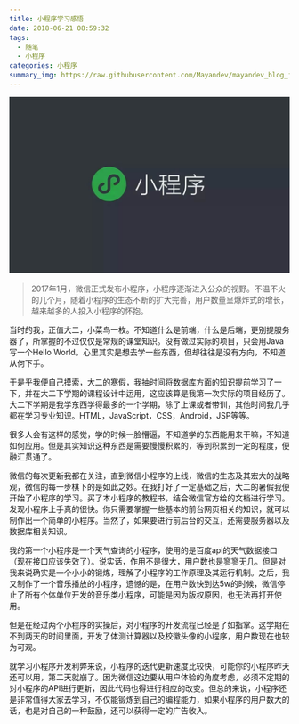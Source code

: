 ```yaml
---
title: 小程序学习感悟
date: 2018-06-21 08:59:32
tags:
  - 随笔
  - 小程序
categories: 小程序
summary_img: https://raw.githubusercontent.com/Mayandev/mayandev_blog_image/master/blog/mp-learning-0.jpeg
---
```



![](https://raw.githubusercontent.com/Mayandev/mayandev_blog_image/master/blog/mp-learning-0.jpeg)

> 2017年1月，微信正式发布小程序，小程序逐渐进入公众的视野。不温不火的几个月，随着小程序的生态不断的扩大完善，用户数量呈爆炸式的增长，越来越多的人投入小程序的怀抱。
 

当时的我，正值大二，小菜鸟一枚。不知道什么是前端，什么是后端，更别提服务器了，所掌握的不过仅仅是常规的课堂知识。没有做过实际的项目，只会用Java写一个Hello World。心里其实是想去学一些东西，但却往往是没有方向，不知道从何下手。

于是乎我便自己摸索，大二的寒假，我抽时间将数据库方面的知识提前学习了一下，并在大二下学期的课程设计中运用，这应该算是我第一次实际的项目经历了。大二下学期是我学东西学得最多的一个学期，除了上课或者带训，其他时间我几乎都在学习专业知识。HTML，JavaScript，CSS，Android，JSP等等。

很多人会有这样的感觉，学的时候一脸懵逼，不知道学的东西能用来干嘛，不知道如何应用。但是其实知识这种东西是需要慢慢积累的，等到积累到一定的程度，便融汇贯通了。

微信的每次更新我都在关注，直到微信小程序的上线，微信的生态及其宏大的战略观，微信的每一步棋下的是如此之妙。在我打好了一定基础之后，大二的暑假我便开始了小程序的学习。买了本小程序的教程书，结合微信官方给的文档进行学习。发现小程序上手真的很快。你只需要掌握一些基本的前台网页相关的知识，就可以制作出一个简单的小程序。当然了，如果要进行前后台的交互，还需要服务器以及数据库相关知识。

我的第一个小程序是一个天气查询的小程序，使用的是百度api的天气数据接口（现在接口应该失效了）。说实话，作用不是很大，用户数也是寥寥无几。但是对我来说确实是一个小小的锻炼，理解了小程序的工作原理及其运行机制。之后，我又制作了一个音乐播放的小程序，遗憾的是，在用户数快到达5w的时候，微信停止了所有个体单位开发的音乐类小程序，可能是因为版权原因，也无法再打开使用。

但是在经过两个小程序的实操后，对小程序的开发流程已经是了如指掌。这学期在不到两天的时间里面，开发了体测计算器以及校徽头像的小程序，用户数现在也较为可观。

就学习小程序开发利弊来说，小程序的迭代更新速度比较快，可能你的小程序昨天还可以用，第二天就崩了。因为微信这边要从用户体验的角度考虑，必须不定期的对小程序的API进行更新，因此代码也得进行相应的改变。但总的来说，小程序还是非常值得大家去学习，不仅能锻炼到自己的编程能力，如果小程序的用户数大的话，也是对自己的一种鼓励，还可以获得一定的广告收入。